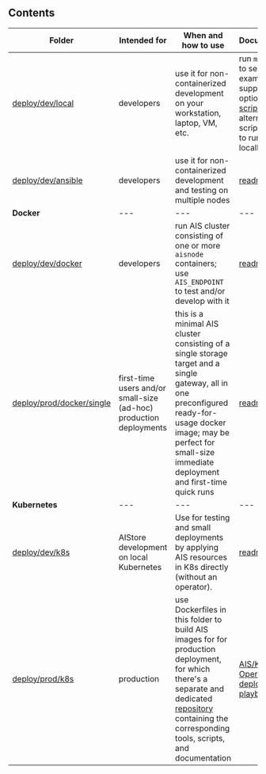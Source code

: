 ## Contents

|Folder | Intended for | When and how to use | Documentation |
| --- | --- | --- | --- |
| [deploy/dev/local](/deploy/dev/local) | developers | use it for non-containerized development on your workstation, laptop, VM, etc. | run `make help` to see usage examples and supported options; visit [scripts](/scripts) for alternative scripted ways to run cluster locally  |
| [deploy/dev/ansible](/deploy/dev/ansible) | developers | use it for non-containerized development and testing on multiple nodes | [readme](/deploy/dev/ansible/README.md)   |
| **Docker** | --- | --- | --- |
| [deploy/dev/docker](/deploy/dev/docker) | developers | run AIS cluster consisting of one or more `aisnode` containers; use `AIS_ENDPOINT` to test and/or develop with it  | [readme](/deploy/dev/docker/README.md) |
| [deploy/prod/docker/single](/deploy/prod/docker/single) | first-time users and/or small-size (ad-hoc) production deployments | this is a minimal AIS cluster consisting of a single storage target and a single gateway, all in one preconfigured ready-for-usage docker image; may be perfect for small-size immediate deployment and first-time quick runs | [readme](/deploy/prod/docker/single/README.md) |
| **Kubernetes** | --- | --- | --- |
| [deploy/dev/k8s](/deploy/dev/k8s) | AIStore development on local Kubernetes | Use for testing and small deployments by applying AIS resources in K8s directly (without an operator). | [readme](/deploy/dev/k8s/README.md) |
| [deploy/prod/k8s](/deploy/prod/k8s) | production | use Dockerfiles in this folder to build AIS images for for production deployment, for which there's a separate and dedicated [repository](https://github.com/NVIDIA/ais-k8s) containing the corresponding tools, scripts, and documentation  | [AIS/K8s Operator and deployment playbooks](https://github.com/NVIDIA/ais-k8s) |

